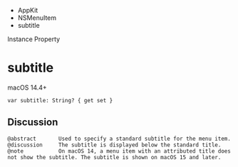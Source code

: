 

- AppKit
- NSMenuItem
-  subtitle 

Instance Property

# subtitle

macOS 14.4+

``` source
var subtitle: String? { get set }
```

## Discussion

```
@abstract       Used to specify a standard subtitle for the menu item.
@discussion     The subtitle is displayed below the standard title.
@note           On macOS 14, a menu item with an attributed title does not show the subtitle. The subtitle is shown on macOS 15 and later.
```

